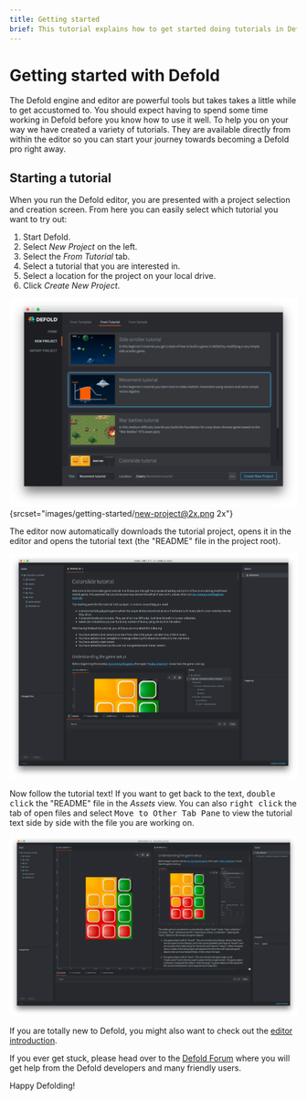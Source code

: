 ```yaml
---
title: Getting started
brief: This tutorial explains how to get started doing tutorials in Defold.
---
```


# Getting started with Defold

The Defold engine and editor are powerful tools but takes takes a little while to get accustomed to. You should expect having to spend some time working in Defold before you know how to use it well. To help you on your way we have created a variety of tutorials. They are available directly from within the editor so you can start your journey towards becoming a Defold pro right away.

## Starting a tutorial

When you run the Defold editor, you are presented with a project selection and creation screen. From here you can easily select which tutorial you want to try out:

1. Start Defold.
2. Select *New Project* on the left.
3. Select the *From Tutorial* tab.
4. Select a tutorial that you are interested in.
5. Select a location for the project on your local drive.
6. Click *Create New Project*.

![create project](images/getting-started/new-project.png){srcset="images/getting-started/new-project@2x.png 2x"}

The editor now automatically downloads the tutorial project, opens it in the editor and opens the tutorial text (the "README" file in the project root).

![tutorial text](images/getting-started/tutorial-text.png)

Now follow the tutorial text! If you want to get back to the text, <kbd>double click</kbd> the "README" file in the *Assets* view. You can also <kbd>right click</kbd> the tab of open files and select <kbd>Move to Other Tab Pane</kbd> to view the tutorial text side by side with the file you are working on.

![side by side](images/getting-started/side-by-side.png)

If you are totally new to Defold, you might also want to check out the [editor introduction](/manuals/editor).

If you ever get stuck, please head over to the [Defold Forum](//forum.defold.com) where you will get help from the Defold developers and many friendly users.

Happy Defolding!
